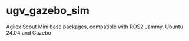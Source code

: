 # ugv_gazebo_sim
Agilex Scout Mini base packages, compatible with ROS2 Jammy, Ubuntu 24.04 and Gazebo
